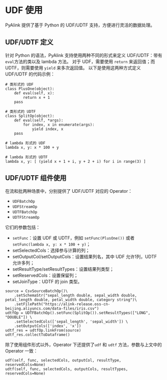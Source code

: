 UDF 使用
=======

PyAlink 提供了基于 Python 的 UDF/UDTF 支持，方便进行灵活的数据处理。

UDF/UDTF 定义
------------
针对 Python 的语法，PyAlink 支持使用两种不同的形式来定义 UDF/UDTF：带有```eval```方法的类以及 lambda 方法。
对于 UDF，需要使用 ```return``` 来返回值；而 UDTF，则需要使用 ```yield``` 来多次返回值。
以下是使用这两种方式定义 UDF/UDTF 的代码示例：

```
# 类形式的 UDF
class PlusOne(object):
    def eval(self, x):
        return x + 1
    pass

# 类形式的 UDTF
class SplitOp(object):
    def eval(self, *args):
        for index, x in enumerate(args):
            yield index, x
    pass

# lambda 形式的 UDF
lambda x, y: x * 100 + y

# lambda 形式的 UDTF
lambda x, y: [ (yield x + 1 + i, y + 2 + i) for i in range(3) ]
```

UDF/UDTF 组件使用
---------

在流和批两种场景中，分别提供了 UDF/UDTF 对应的 Operator：
  - ```UDFBatchOp```
  - ```UDFStreamOp```
  - ```UDTFBatchOp```
  - ```UDTFStreamOp```

它们的参数包括：
  - ```setFunc```：设置 UDF 或 UDTF，例如 ```setFunc(PlusOne())``` 或者 ```setFunc(lambda x, y: x * 100 + y)```；
  - setSelectedCols：选择参与计算的列；
  - setOutputCol/setOutputCols：设置结果列名，其中 UDF 允许1列，UDTF 允许多列；
  - setResultType/setResultTypes：设置结果列类型；
  - setReservedCols：设置保留列；
  - setJoinType：UDTF 的 join 类型。

```
source = CsvSourceBatchOp()\
    .setSchemaStr("sepal_length double, sepal_width double, petal_length double, petal_width double, category string")\
    .setFilePath("https://alink-release.oss-cn-beijing.aliyuncs.com/data-files/iris.csv")
udtfOp = UDTFBatchOp().setFunc(SplitOp()).setResultTypes(["LONG", "DOUBLE"]) \
    .setSelectedCols(['sepal_length', 'sepal_width']) \
    .setOutputCols(['index', 'x'])
udtf_res = udtfOp.linkFrom(source)
udtf_res.collectToDataframe()
```

除了使用组件形式以外，Operator 下还提供了```udf``` 和 ```udtf``` 方法，参数与上文中的 Operator 一致：
```
udf(self, func, selectedCols, outputCol, resultType, reservedCols=None)
udtf(self, func, selectedCols, outputCols, resultTypes, reservedCols=None)
```
